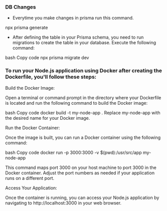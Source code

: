 ### DB Changes
- Everytime you make changes in prisma run this command.

npx prisma generate

- After defining the table in your Prisma schema, you need to run migrations to create the table in your database. Execute the following command:

bash
Copy code
npx prisma migrate dev


### To run your Node.js application using Docker after creating the Dockerfile, you'll follow these steps:

Build the Docker Image:

Open a terminal or command prompt in the directory where your Dockerfile is located and run the following command to build the Docker image:

bash
Copy code
docker build -t my-node-app .
Replace my-node-app with the desired name for your Docker image.

Run the Docker Container:

Once the image is built, you can run a Docker container using the following command:

bash
Copy code
docker run -p 3000:3000 -v $(pwd):/usr/src/app my-node-app

This command maps port 3000 on your host machine to port 3000 in the Docker container. Adjust the port numbers as needed if your application runs on a different port.

Access Your Application:

Once the container is running, you can access your Node.js application by navigating to http://localhost:3000 in your web browser.
